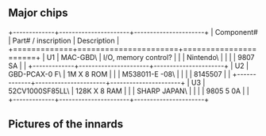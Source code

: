 Major chips
-----------

+-------------+----------------------+----------------------+
| Component\# | Part\# / inscription | Description          |
+=============+======================+======================+
| U1          | MAC-GBD\             | I/O, memory control? |
|             | Nintendo\            |                      |
|             | 9807 SA              |                      |
+-------------+----------------------+----------------------+
| U2          | GBD-PCAX-0 F\        | 1M X 8 ROM           |
|             | M538011-E -08\       |                      |
|             | 8145507              |                      |
+-------------+----------------------+----------------------+
| U3          | 52CV1000SF85LL\      | 128K X 8 RAM         |
|             | SHARP JAPAN\         |                      |
|             | 9805 5 0A            |                      |
+-------------+----------------------+----------------------+

Pictures of the innards
-----------------------

